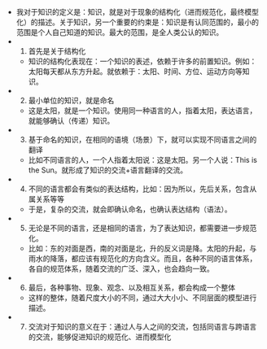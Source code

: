 - 我对于知识的定义是：知识，就是对于现象的结构化（进而规范化，最终模型化）的描述。关于知识，另一个重要的约束是：知识是有认同范围的，最小的范围是个人自己知道的知识。最大的范围，是全人类公认的知识。
- 1. 首先是关于结构化
	- 知识的结构化表现在：一个知识的表述，依赖于许多的前置知识。例如：太阳每天都从东方升起。就依赖于：太阳、时间、方位、运动方向等知识。
- 2. 最小单位的知识，就是命名
	- 这是太阳，就是一个知识。使用同一种语言的人，指着太阳，表达语言，就能够确认（传递）知识。
- 3. 基于命名的知识，在相同的语境（场景）下，就可以实现不同语言之间的翻译
	- 比如不同语言的人，一个人指着太阳说：这是太阳。另一个人说：This is the Sun。就形成了知识的交流+语言翻译的交流。
- 4. 不同的语言都会有类似的表达结构，比如：因为所以，先后关系，包含从属关系等等
	- 于是，复杂的交流，就会即确认命名，也确认表达结构（语法）。
- 5. 无论是不同的语言，还是相同的语言，为了表达知识，都需要进一步规范化。
	- 比如：东的对面是西，南的对面是北，升的反义词是降。太阳的升起，与雨水的降落，都应该有规范化的方向含义。而且，各种不同的语言体系，各自的规范体系，随着交流的广泛、深入，也会趋向一致。
- 6. 最后，各种事物、现象、观念、以及相互关系，都会构成一个整体
	- 这样的整体，随着尺度大小的不同，通过大大小小、不同层面的模型进行描述。
- 7. 交流对于知识的意义在于：通过人与人之间的交流，包括同语言与跨语言的交流，能够促进知识的规范化、进而模型化